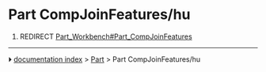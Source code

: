 # Part CompJoinFeatures/hu
1.  REDIRECT [Part_Workbench#Part_CompJoinFeatures](Part_Workbench#Part_CompJoinFeatures.md)



---
⏵ [documentation index](../README.md) > [Part](Part_Workbench.md) > Part CompJoinFeatures/hu
